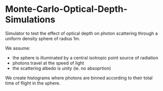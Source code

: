 # Monte-Carlo-Optical-Depth-Simulations
Simulator to test the effect of optical depth on photon scattering through a uniform density sphere of radius 1m.

We assume:

- the sphere is illuminated by a central isotropic point source of radiation
- photons travel at the speed of light
- the scattering albedo is unity (ie. no absoprtion)

We create histograms where photons are binned according to their total time of flight in the sphere.


